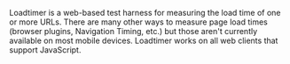 Loadtimer is a web-based test harness for measuring the load time of one or more URLs. There are many other ways to measure page load times (browser plugins, Navigation Timing, etc.) but those aren't currently available on most mobile devices. Loadtimer works on all web clients that support JavaScript.